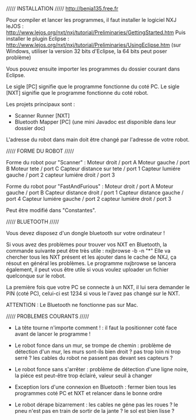 ///// INSTALLATION ///// http://benja135.free.fr

Pour compiler et lancer les programmes, il faut installer le logiciel
NXJ leJOS : http://www.lejos.org/nxt/nxj/tutorial/Preliminaries/GettingStarted.htm
Puis installer le plugin Eclipse :
http://www.lejos.org/nxt/nxj/tutorial/Preliminaries/UsingEclipse.htm
(sur Windows, utiliser la version 32 bits d'Eclipse, la 64 bits peut poser problème)

Vous pouvez ensuite importer les programmes du dossier courant dans Eclipse.

Le sigle [PC] signifie que le programme fonctionne du coté PC.
Le sigle [NXT] signifie que le programme fonctionne du coté robot.

Les projets principaux sont : 
  - Scanner Runner [NXT]
  - Bluetooth Mapper [PC]
(une mini Javadoc est disponible dans leur dossier doc)

L'adresse du robot dans main doit être changé par l'adresse de votre robot.
  
///// FORME DU ROBOT /////

Forme du robot pour "Scanner" : Moteur droit  / port A
				Moteur gauche / port B
				Moteur tete   / port C
				Capteur distance sur tete / port 1
				Capteur lumiére gauche 	  / port 2
				capteur lumiére droit 	  / port 3
				
Forme du robot pour "FastAndFurious" :	Moteur droit  / port A
					Moteur gauche / port B
					Capteur distance droit  / port 1
					Capteur distance gauche / port 4
					Capteur lumiére gauche  / port 2
					capteur lumiére droit   / port 3
					
Peut être modifié dans "Constantes".


///// BLUETOOTH /////

Vous devez disposez d'un dongle bluetooth sur votre ordinateur !

Si vous avez des problèmes pour trouver vos NXT en Bluetooth, la commande suivante peut être très utile :
nxjbrowse -b -n "*"
Elle va chercher tous les NXT présent et les ajouter dans le cache de NXJ, ça résout en général les problèmes.
Le programme nxjbrowse se lancera également, il peut vous être utile si vous voulez uploader un fichier quelconque sur le robot.

La première fois que votre PC se connecte à un NXT, il lui sera demander le PIN (coté PC), celui-ci est 1234
si vous le l'avez pas changé sur le NXT.

ATTENTION : Le Bluetooth ne fonctionne pas sur Mac.


///// PROBLEMES COURANTS /////

- La tête tourne n'importe comment ! : il faut la positionner coté face avant de lancer le programme !

- Le robot fonce dans un mur, se trompe de chemin : problème de détection d'un mur, les murs sont-ils bien droit ? pas trop loin ni trop serré ?
						    les cables du robot ne passent pas devant ses capteurs ?
						  
- Le robot fonce sans s'arrêter : problème de détection d'une ligne noire, la piéce est peut-être trop éclairé, valeur seuil à changer

- Exception lors d'une connexion en Bluetooth : fermer bien tous les programmes coté PC et NXT et relancer dans le bonne ordre

- Le robot dérape bizarrement : les cables ne géne pas les roues ? le pneu n'est pas en train de sortir de la jante ? le sol est bien lisse ?